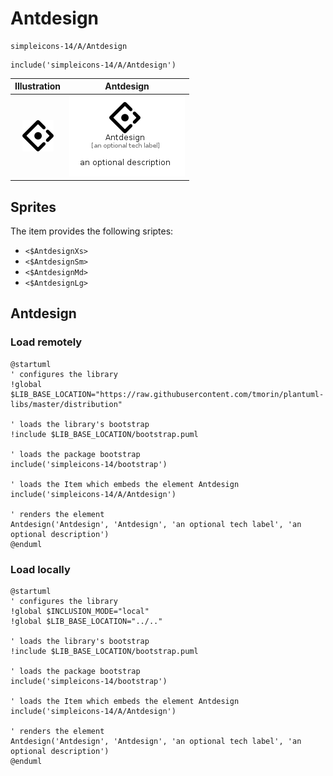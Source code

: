 # Antdesign


```text
simpleicons-14/A/Antdesign
```

```text
include('simpleicons-14/A/Antdesign')
```



| Illustration | Antdesign |
| :---: | :---: |
| ![illustration for Illustration](../../simpleicons-14/A/Antdesign.png) | ![illustration for Antdesign](../../simpleicons-14/A/Antdesign.Local.png) |



## Sprites
The item provides the following sriptes:

- `<$AntdesignXs>`
- `<$AntdesignSm>`
- `<$AntdesignMd>`
- `<$AntdesignLg>`





## Antdesign

### Load remotely
```plantuml
@startuml
' configures the library
!global $LIB_BASE_LOCATION="https://raw.githubusercontent.com/tmorin/plantuml-libs/master/distribution"

' loads the library's bootstrap
!include $LIB_BASE_LOCATION/bootstrap.puml

' loads the package bootstrap
include('simpleicons-14/bootstrap')

' loads the Item which embeds the element Antdesign
include('simpleicons-14/A/Antdesign')

' renders the element
Antdesign('Antdesign', 'Antdesign', 'an optional tech label', 'an optional description')
@enduml
```

### Load locally
```plantuml
@startuml
' configures the library
!global $INCLUSION_MODE="local"
!global $LIB_BASE_LOCATION="../.."

' loads the library's bootstrap
!include $LIB_BASE_LOCATION/bootstrap.puml

' loads the package bootstrap
include('simpleicons-14/bootstrap')

' loads the Item which embeds the element Antdesign
include('simpleicons-14/A/Antdesign')

' renders the element
Antdesign('Antdesign', 'Antdesign', 'an optional tech label', 'an optional description')
@enduml
```

